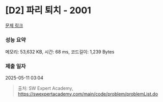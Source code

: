 # [D2] 파리 퇴치 - 2001 

[문제 링크](https://swexpertacademy.com/main/code/problem/problemDetail.do?contestProbId=AV5PzOCKAigDFAUq) 

### 성능 요약

메모리: 53,632 KB, 시간: 68 ms, 코드길이: 1,239 Bytes

### 제출 일자

2025-05-11 03:04



> 출처: SW Expert Academy, https://swexpertacademy.com/main/code/problem/problemList.do